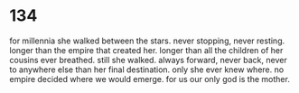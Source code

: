 # 134

for millennia she walked between the stars.
never stopping, never resting.
longer than the empire that created her. longer than all the children of her cousins ever breathed.
still she walked. always forward, never back, never to anywhere else than her final destination.
only she ever knew where.
no empire decided where we would emerge. for us our only god is the mother.
